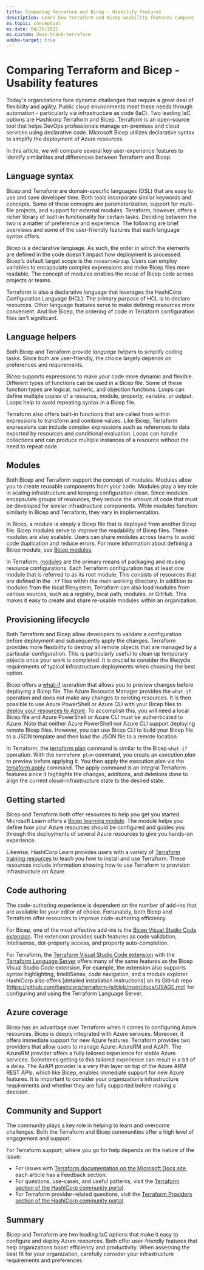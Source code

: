 ```yaml
---
title: Comparing Terraform and Bicep - Usability features
description: Learn how Terraform and Bicep usability features compare 
ms.topic: conceptual
ms.date: 04/26/2022
ms.custom: devx-track-terraform
adobe-target: true
---
```


# Comparing Terraform and Bicep - Usability features

Today's organizations face dynamic challenges that require a great deal of flexibility and agility. Public cloud environments meet these needs through automation - particularly via infrastructure as code (IaC). Two leading IaC options are Hashicorp Terraform and Bicep. Terraform is an open-source tool that helps DevOps professionals manage on-premises and cloud services using declarative code. Microsoft Bicep utilizes declarative syntax to simplify the deployment of Azure resources.

In this article, we will compare several key user-experience features to identify similarities and differences between Terraform and Bicep.

## Language syntax

Bicep and Terraform are domain-specific languages (DSL) that are easy to use and save developer time. Both tools incorporate similar keywords and concepts. Some of these concepts are parameterization, support for multi-file projects, and support for external modules. Terraform, however, offers a richer library of built-in functionality for certain tasks. Deciding between the two is a matter of preference and experience. The following are brief overviews and some of the user-friendly features that each language syntax offers.

Bicep is a declarative language. As such, the order in which the elements are defined in the code doesn't impact how deployment is processed. Bicep's default target scope is the `resourceGroup`. Users can employ variables to encapsulate complex expressions and make Bicep files more readable. The concept of modules enables the reuse of Bicep code across projects or teams.

Terraform is also a declarative language that leverages the HashiCorp Configuration Language (HCL). The primary purpose of HCL is to declare resources. Other language features serve to make defining resources more convenient. And like Bicep, the ordering of code in Terraform configuration files isn't significant.

## Language helpers

Both Bicep and Terraform provide *language helpers* to simplify coding tasks. Since both are user-friendly, the choice largely depends on preferences and requirements.

Bicep supports expressions to make your code more dynamic and flexible. Different types of functions can be used in a Bicep file. Some of these function types are logical, numeric, and objection functions. Loops can define multiple copies of a resource, module, property, variable, or output. Loops help to avoid repeating syntax in a Bicep file.

Terraform also offers built-in functions that are called from within expressions to transform and combine values. Like Bicep, Terraform expressions can include complex expressions such as references to data exported by resources and conditional evaluation. Loops can handle collections and can produce multiple instances of a resource without the need to repeat code.

## Modules

Both Bicep and Terraform support the concept of modules. Modules allow you to create reusable components from your code. Modules play a key role in scaling infrastructure and keeping configuration clean. Since modules encapsulate groups of resources, they reduce the amount of code that must be developed for similar infrastructure components. While modules function similarly in Bicep and Terraform, they vary in implementation.

In Bicep, a module is simply a Bicep file that is deployed from another Bicep file. Bicep modules serve to improve the readability of Bicep files. These modules are also scalable. Users can share modules across teams to avoid code duplication and reduce errors. For more information about defining a Bicep module, see [Bicep modules](/azure/azure-resource-manager/bicep/modules).

In Terraform, [modules](https://www.terraform.io/language/modules) are the primary means of packaging and reusing resource configurations. Each Terraform configuration has at least one module that is referred to as its root module. This consists of resources that are defined in the `.tf` files within the main working directory. In addition to modules from the local filesystem, Terraform can also load modules from various sources, such as a registry, local path, modules, or GitHub. This makes it easy to create and share re-usable modules within an organization.

## Provisioning lifecycle

Both Terraform and Bicep allow developers to validate a configuration before deployment and subsequently apply the changes. Terraform provides more flexibility to destroy all remote objects that are managed by a particular configuration. This is particularly useful to clean up temporary objects once your work is completed. It is crucial to consider the lifecycle requirements of typical infrastructure deployments when choosing the best option.

Bicep offers a [what-if](/azure/azure-resource-manager/bicep/deploy-what-if?tabs=azure-powershell%2CCLI) operation that allows you to preview changes before deploying a Bicep file. The Azure Resource Manager provides the `what-if` operation and does not make any changes to existing resources. It is then possible to use Azure PowerShell or Azure CLI with your Bicep files to [deploy your resources to Azure](/azure/azure-resource-manager/bicep/deploy-powershell). To accomplish this, you will need a local Bicep file and Azure PowerShell or Azure CLI must be authenticated to Azure. Note that neither Azure PowerShell nor Azure CLI support deploying remote Bicep files. However, you can use Bicep CLI to build your Bicep file to a JSON template and then load the JSON file to a remote location.

In Terraform, the [terraform plan](https://www.terraform.io/cli/commands/plan) command is similar to the Bicep `what-if` operation. With the `terraform plan` command, you create an *execution plan* to preview before applying it. You then apply the execution plan via the [terraform apply](https://www.terraform.io/cli/commands/apply) command. The apply command is an integral Terraform features since it highlights the changes, additions, and deletions done to align the current cloud-infrastructure state to the desired state.

## Getting started

Bicep and Terraform both offer resources to help you get you started. Microsoft Learn offers a [Bicep learning module](/azure/azure-resource-manager/bicep/learn-bicep). The module helps you define how your Azure resources should be configured and guides you through the deployments of several Azure resources to give you hands-on experience.

Likewise, HashiCorp Learn provides users with a variety of [Terraform training resources](https://learn.hashicorp.com/tutorials/terraform/infrastructure-as-code?in=terraform/azure-get-started) to teach you how to install and use Terraform. These resources include information showing how to use Terraform to provision infrastructure on Azure.

## Code authoring

The code-authoring experience is dependent on the number of add-ins that are available for your editor of choice. Fortunately, both Bicep and Terraform offer resources to improve code-authoring efficiency.

For Bicep, one of the most effective add-ins is the [Bicep Visual Studio Code extension](https://marketplace.visualstudio.com/items?itemName=ms-azuretools.vscode-bicep). The extension provides such features as code validation, Intellisense, dot-property access, and property auto-completion.

For Terraform, the [Terraform Visual Studio Code extension](https://marketplace.visualstudio.com/items?itemName=HashiCorp.terraform) with the [Terraform Language Server](https://github.com/hashicorp/terraform-ls) offers many of the same features as the Bicep Visual Studio Code extension. For example, the extension also supports syntax highlighting, IntelliSense, code navigation, and a module explorer. HashiCorp also offers [detailed installation instructions] on its GitHub repo (https://github.com/hashicorp/terraform-ls/blob/main/docs/USAGE.md) for configuring and using the Terraform Language Server.

## Azure coverage

Bicep has an advantage over Terraform when it comes to configuring Azure resources. Bicep is deeply integrated with Azure services. Moreover, it offers immediate support for new Azure features. Terraform provides two providers that allow users to manage Azure: AzureRM and AzAPI. The AzureRM provider offers a fully tailored experience for stable Azure services. Sometimes getting to this tailored experience can result in a bit of a delay. The AzAPI provider is a very thin layer on top of the Azure ARM REST APIs, which like Bicep, enables immediate support for new Azure features. It is important to consider your organization’s infrastructure requirements and whether they are fully supported before making a decision.

## Community and Support

The community plays a key role in helping to learn and overcome challenges. Both the Terraform and Bicep communities offer a high level of engagement and support.

For Terraform support, where you go for help depends on the nature of the issue:

- For issues with [Terraform documentation on the Microsoft Docs site](/azure/developer/terraform/), each article has a Feedback section.
- For questions, use-cases, and useful patterns, visit the [Terraform section of the HashiCorp community portal](https://discuss.hashicorp.com/c/terraform-core).
- For Terraform provider-related questions, visit the [Terraform Providers section of the HashiCorp community portal](https://discuss.hashicorp.com/c/terraform-providers).

## Summary

Bicep and Terraform are two leading IaC options that make it easy to configure and deploy Azure resources. Both offer user-friendly features that help organizations boost efficiency and productivity. When assessing the best fit for your organization, carefully consider your infrastructure requirements and preferences.
